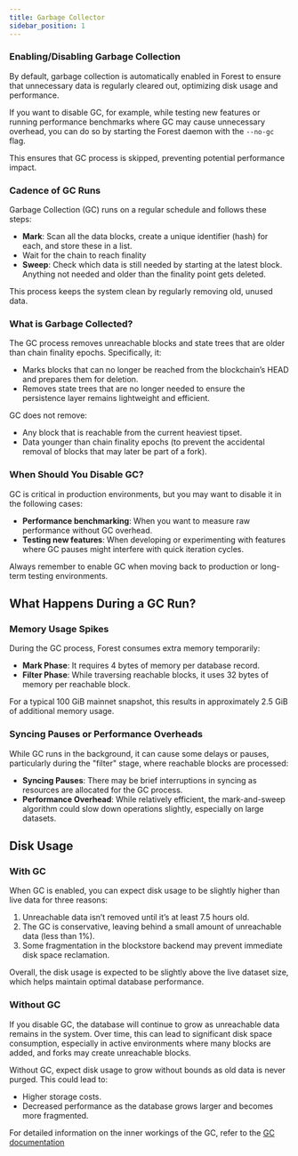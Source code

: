 ```yaml
---
title: Garbage Collector
sidebar_position: 1
---
```


### Enabling/Disabling Garbage Collection

By default, garbage collection is automatically enabled in Forest to ensure that unnecessary data is regularly cleared out, optimizing disk usage and performance.

If you want to disable GC, for example, while testing new features or running performance benchmarks where GC may cause unnecessary overhead, you can do so by starting the Forest daemon with the `--no-gc` flag.

This ensures that GC process is skipped, preventing potential performance impact.

### Cadence of GC Runs

Garbage Collection (GC) runs on a regular schedule and follows these steps:

- **Mark**: Scan all the data blocks, create a unique identifier (hash) for each, and store these in a list.
- Wait for the chain to reach finality
- **Sweep**: Check which data is still needed by starting at the latest block. Anything not needed and older than the finality point gets deleted.

This process keeps the system clean by regularly removing old, unused data.

### What is Garbage Collected?

The GC process removes unreachable blocks and state trees that are older than chain finality epochs. Specifically, it:

- Marks blocks that can no longer be reached from the blockchain’s HEAD and prepares them for deletion.
- Removes state trees that are no longer needed to ensure the persistence layer remains lightweight and efficient.

GC does not remove:

- Any block that is reachable from the current heaviest tipset.
- Data younger than chain finality epochs (to prevent the accidental removal of blocks that may later be part of a fork).

### When Should You Disable GC?

GC is critical in production environments, but you may want to disable it in the following cases:

- **Performance benchmarking**: When you want to measure raw performance without GC overhead.
- **Testing new features**: When developing or experimenting with features where GC pauses might interfere with quick iteration cycles.

Always remember to enable GC when moving back to production or long-term testing environments.

## What Happens During a GC Run?

### Memory Usage Spikes

During the GC process, Forest consumes extra memory temporarily:

- **Mark Phase**: It requires 4 bytes of memory per database record.
- **Filter Phase**: While traversing reachable blocks, it uses 32 bytes of memory per reachable block.

For a typical 100 GiB mainnet snapshot, this results in approximately 2.5 GiB of additional memory usage.

### Syncing Pauses or Performance Overheads

While GC runs in the background, it can cause some delays or pauses, particularly during the "filter" stage, where reachable blocks are processed:

- **Syncing Pauses**: There may be brief interruptions in syncing as resources are allocated for the GC process.
- **Performance Overhead**: While relatively efficient, the mark-and-sweep algorithm could slow down operations slightly, especially on large datasets.

## Disk Usage

### With GC

When GC is enabled, you can expect disk usage to be slightly higher than live data for three reasons:

1. Unreachable data isn’t removed until it’s at least 7.5 hours old.
2. The GC is conservative, leaving behind a small amount of unreachable data (less than 1%).
3. Some fragmentation in the blockstore backend may prevent immediate disk space reclamation.

Overall, the disk usage is expected to be slightly above the live dataset size, which helps maintain optimal database performance.

### Without GC

If you disable GC, the database will continue to grow as unreachable data remains in the system. Over time, this can lead to significant disk space consumption, especially in active environments where many blocks are added, and forks may create unreachable blocks.

Without GC, expect disk usage to grow without bounds as old data is never purged. This could lead to:

- Higher storage costs.
- Decreased performance as the database grows larger and becomes more fragmented.

For detailed information on the inner workings of the GC, refer to the [GC documentation](https://docs.rs/forest-filecoin/0.20.0/forest_filecoin/db/gc/index.html)

